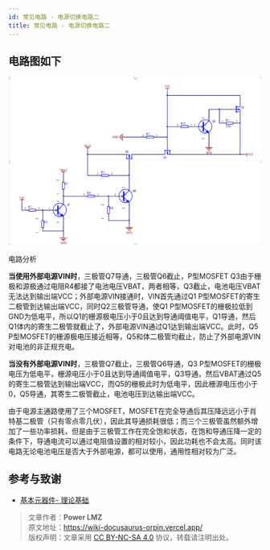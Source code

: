 ```yaml
---
id: 常见电路 - 电源切换电路二
title: 常见电路 - 电源切换电路二
---
```


## 电路图如下

![](https://github.com/powerLMZ/picture/blob/master/1635335167(1).jpg?raw=true)

电路分析

**当使用外部电源VIN时**，三极管Q7导通，三极管Q6截止，P型MOSFET Q3由于栅极和源极通过电阻R4都接了电池电压VBAT，两者相等，Q3截止，电池电压VBAT无法达到输出端VCC；外部电源VIN接通时，VIN首先通过Q1 P型MOSFET的寄生二极管到达输出端VCC，同时Q2三极管导通，使Q1 P型MOSFET的栅极拉低到GND为低电平，所以Q1的栅源极电压小于0且达到导通阈值电平，Q1导通，然后Q1体内的寄生二极管就截止了，外部电源VIN通过Q1达到输出端VCC。此时，Q5 P型MOSFET的栅源极电压接近相等，Q5和体二极管均截止，防止了外部电源VIN对电池的非正规充电。

**当没有外部电源VIN时**，三极管Q7截止，三极管Q6导通，Q3 P型MOSFET的栅极电压为低电平，栅源电压小于0且达到导通阈值电平，Q3导通，然后VBAT通过Q5的寄生二极管达到输出端VCC，而Q5的栅极此时为低电平，因此栅源电压也小于0，Q5导通，其寄生二极管截止，电池电压到达输出端VCC。

由于电源主通路使用了三个MOSFET，MOSFET在完全导通后其压降远远小于肖特基二极管（只有零点零几伏），因此其导通损耗很低；而三个三极管虽然额外增加了一些功率损耗，但是由于三极管工作在完全饱和状态，在饱和导通压降一定的条件下，导通电流可以通过电阻值设置的相对较小，因此功耗也不会太高。同时该电路无论电池电压是否大于外部电源，都可以使用，通用性相对较为广泛。


## 参考与致谢

- [基本元器件- 理论基础](https://wiki-power.com)

> 文章作者：**Power LMZ**  
> 原文地址：https://wiki-docusaurus-orpin.vercel.app/  
> 版权声明：文章采用 [CC BY-NC-SA 4.0](https://creativecommons.org/licenses/by/4.0/deed.zh) 协议，转载请注明出处。
